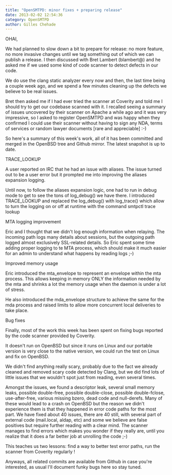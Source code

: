 ```yaml
---
title: "OpenSMTPD: minor fixes + preparing release"
date: 2013-02-02 12:54:36
category: OpenSMTPD
author: Gilles Chehade
---
```


OHAI,

We had planned to slow down a bit to prepare for release: no more feature, no more invasive changes until we tag something out of which we can publish a release. I then discussed with Bret Lambert (blambert@) and he asked me if we used some kind of code scanner to detect defects in our code.

We do use the clang static analyzer every now and then, the last time being a couple week ago, and we spend a few minutes cleaning up the defects we believe to be real issues.

Bret then asked me if I had ever tried the scanner at Coverity and told me I should try to get our codebase scanned with it. I recalled seeing a summary of issues uncovered by their scanner on Apache a while ago and it was very impressive, so I asked to register OpenSMTPD and was happy when they confirmed I could use their scanner without having to sign any NDA, terms of services or random lawyer documents [rare and appreciable] :-)

So here's a summary of this week's work, all of it has been committed and merged in the OpenBSD tree and Github mirror. The latest snapshot is up to date.

TRACE_LOOKUP

A user reported on IRC that he had an issue with aliases. The issue turned out to be a user error but it prompted me into improving the aliases expansion logging.

Until now, to follow the aliases expansion logic, one had to run in debug mode to get to see the tons of log_debug() we have there. I introduced TRACE_LOOKUP and replaced the log_debug() with log_trace() which allow to turn the logging on or off at runtime with the command smtpctl trace lookup

MTA logging improvement

Eric and I thought that we didn't log enough information when relaying. The incoming path logs many details about sessions, but the outgoing path logged almost exclusively SSL-related details. So Eric spent some time adding proper logging to te MTA process, which should make it much easier for an admin to understand what happens by reading logs ;-)

Improved memory usage

Eric introduced the mta_envelope to represent an envelope within the mta process. This allows keeping in memory ONLY the information needed by the mta and shrinks a lot the memory usage when the daemon is under a lot of stress.

He also introduced the mda_envelope structure to achieve the same for the mda process and raised limits to allow more concurrent local deliveries to take place.

Bug fixes

Finally, most of the work this week has been spent on fixing bugs reported by the code scanner provided by Coverity.

It doesn't run on OpenBSD but since it runs on Linux and our portable version is very close to the native version, we could run the test on Linux and fix on OpenBSD.

We didn't find anything really scary, probably due to the fact we already cleaned and removed scary code detected by Clang, but we did find lots of little issues that we wouldn't spot just from reading, even several times.

Amongst the issues, we found a descriptor leak, several small memory leaks, possible double-free, possible double-close, possible double-fclose, use-after-free, various missing bzero, dead code and null-derefs. Many of these would lead to a crash on OpenBSD but the reason we didn't experience them is that they happened in error code paths for the most part. We have fixed about 40 issues, there are 40 still, with several part of external code (mail.local, aldap, etc) and some we believe are false positives but require further reading with a clear mind. The scanner manages to find errors which makes you wonder if they really are, until you realize that it does a far better job at unrolling the code ;-)

This teaches us two lessons: find a way to better test error paths, run the scanner from Coverity regularly !

Anyways, all related commits are available from Github in case you're interested, as usual I'll document funky bugs here so stay tuned.
